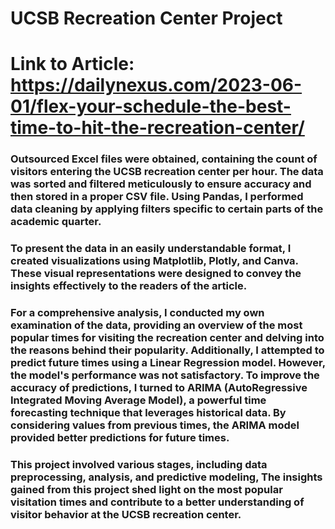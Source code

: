 # UCSB Recreation Center Project

# Link to Article: https://dailynexus.com/2023-06-01/flex-your-schedule-the-best-time-to-hit-the-recreation-center/

### Outsourced Excel files were obtained, containing the count of visitors entering the UCSB recreation center per hour. The data was sorted and filtered meticulously to ensure accuracy and then stored in a proper CSV file. Using Pandas, I performed data cleaning by applying filters specific to certain parts of the academic quarter.

### To present the data in an easily understandable format, I created visualizations using Matplotlib, Plotly, and Canva. These visual representations were designed to convey the insights effectively to the readers of the article.

### For a comprehensive analysis, I conducted my own examination of the data, providing an overview of the most popular times for visiting the recreation center and delving into the reasons behind their popularity. Additionally, I attempted to predict future times using a Linear Regression model. However, the model's performance was not satisfactory. To improve the accuracy of predictions, I turned to ARIMA (AutoRegressive Integrated Moving Average Model), a powerful time forecasting technique that leverages historical data. By considering values from previous times, the ARIMA model provided better predictions for future times.

### This project involved various stages, including data preprocessing, analysis, and predictive modeling, The insights gained from this project shed light on the most popular visitation times and contribute to a better understanding of visitor behavior at the UCSB recreation center.
